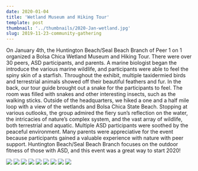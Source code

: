 ```yaml
---
date: 2020-01-04
title: 'Wetland Museum and Hiking Tour'
template: post
thumbnail: '../thumbnails/2020-Jan-wetland.jpg'
slug: 2019-11-23-community-gathering
---
```

On January 4th, the Huntington Beach/Seal Beach Branch of Peer 1 on 1 organized a Bolsa Chica Wetland Museum and Hiking Tour. There were over 30 peers, ASD participants, and parents. A marine biologist began the introduce the various marine wildlife, and participants were able to feel the spiny skin of a starfish. Throughout the exhibit, multiple taxidermied birds and terrestrial animals showed off their beautiful feathers and fur. In the back, our tour guide brought out a snake for the participants to feel. The room was filled with snakes and other interesting insects, such as the walking sticks. Outside of the headquarters, we hiked a one and a half mile loop with a view of the wetlands and Bolsa Chica State Beach. Stopping at various outlooks, the group admired the fiery sun’s reflection on the water, the intricacies of nature’s complex system, and the vast array of wildlife, both terrestrial and aquatic. Multiple ASD participants were soothed by the peaceful environment. Many parents were appreciative for the event because participants gained a valuable experience with nature with peer support. Huntington Beach/Seal Beach Branch focuses on the outdoor fitness of those with ASD, and this event was a great way to start 2020!

![](https://i.imgur.com/6xYiqlMm.jpg)
![](https://i.imgur.com/zyhrsJwm.jpg)
![](https://i.imgur.com/8Fb8MU8m.jpg)
![](https://i.imgur.com/fKc54Lmm.jpg)
![](https://i.imgur.com/Hn4MRYZm.jpg)
![](https://i.imgur.com/veNT25cm.jpg)
![](https://i.imgur.com/9uKP8WTm.jpg)
![](https://i.imgur.com/4A65ihym.jpg)
![](https://i.imgur.com/jkZNyvFm.jpg)

